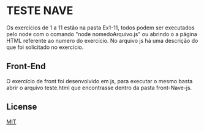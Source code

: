 # TESTE NAVE

Os exercícios de 1 a 11 estão na pasta Ex1-11, todos podem ser executados pelo node com o comando "node nomedoArquivo.js" ou abrindo o a página HTML referente ao numero do exercício. No arquivo js há uma descrição do que foi solicitado no exercício.

## Front-End

O exercício de front foi desenvolvido em js, para executar o mesmo basta abrir o arquivo teste.html que encontrasse dentro da pasta front-Nave-js.


## License
[MIT](https://choosealicense.com/licenses/mit/)
